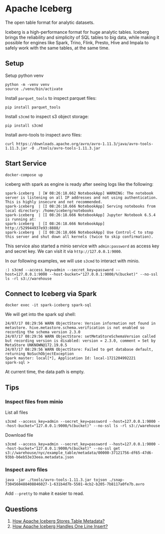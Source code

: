 # Apache Iceberg

The open table format for analytic datasets.

Iceberg is a high-performance format for huge analytic tables. Iceberg brings the reliability and simplicity of SQL tables to big data, while making it possible for engines like Spark, Trino, Flink, Presto, Hive and Impala to safely work with the same tables, at the same time.

## Setup

Setup python venv

```shell
python -m -venv venv
source ./venv/bin/activate
```

Install `parquet_tools` to inspect parquet files:

```shell
pip install parquet_tools
```

Install `s3cmd` to inspect s3 object storage:

```shell
pip install s3cmd
```

Install avro-tools to inspect avro files:

```shell
curl https://downloads.apache.org/avro/avro-1.11.3/java/avro-tools-1.11.3.jar -O ./tools/avro-tools-1.11.3.jar
```

## Start Service

```shell
docker-compose up
```

iceberg with spark as engine is ready after seeing logs like the following:

```shell
spark-iceberg  | [W 08:26:18.662 NotebookApp] WARNING: The notebook server is listening on all IP addresses and not using authentication. This is highly insecure and not recommended.
spark-iceberg  | [I 08:26:18.666 NotebookApp] Serving notebooks from local directory: /home/iceberg/notebooks
spark-iceberg  | [I 08:26:18.666 NotebookApp] Jupyter Notebook 6.5.4 is running at:
spark-iceberg  | [I 08:26:18.666 NotebookApp] http://529944937e93:8888/
spark-iceberg  | [I 08:26:18.666 NotebookApp] Use Control-C to stop this server and shut down all kernels (twice to skip confirmation).
```

This service also started a minio service with `admin:password` as access key and secret key. We can visit it via `http://127.0.0.1:9000`.

In our following examples, we will use `s3cmd` to interact with minio.

```shell
:) s3cmd --access_key=admin --secret_key=password --host=127.0.0.1:9000 --host-bucket="127.0.0.1:9000/%(bucket)" --no-ssl ls -rl s3://warehouse
```

## Connect to Iceberg via Spark

```shell
docker exec -it spark-iceberg spark-sql
```

We will get into the spark sql shell:

```shell
24/07/17 08:29:56 WARN ObjectStore: Version information not found in metastore. hive.metastore.schema.verification is not enabled so recording the schema version 2.3.0
24/07/17 08:29:56 WARN ObjectStore: setMetaStoreSchemaVersion called but recording version is disabled: version = 2.3.0, comment = Set by MetaStore UNKNOWN@172.19.0.5
24/07/17 08:29:56 WARN ObjectStore: Failed to get database default, returning NoSuchObjectException
Spark master: local[*], Application Id: local-1721204992221
spark-sql >
```

At current time, the data path is empty.

## Tips

### Inspect files from minio

List all files

```shell
s3cmd --access_key=admin --secret_key=password --host=127.0.0.1:9000 --host-bucket="127.0.0.1:9000/%(bucket)" --no-ssl ls -rl s3://warehouse
```

Download file

```shell
s3cmd --access_key=admin --secret_key=password --host=127.0.0.1:9000 --host-bucket="127.0.0.1:9000/%(bucket)" --no-ssl get s3://warehouse/nyc/example_table/metadata/00000-37121756-df65-47d6-93bb-b6eb53e33eea.metadata.json
```

### Inspect avro files

```shell
java -jar ./tools/avro-tools-1.11.3.jar tojson ./snap-7304560488408846027-1-631b4d7b-5501-4cb2-b205-7b8117a0fe7b.avro
```

Add `--pretty` to make it easier to read.

## Questions

1. [How Apache Iceberg Stores Table Metadata?](../../01-how-data-lake-stores-table-metadata.md#apache-iceberg)
2. [How Apache Iceberg Handles One Line Insert?](../../02-how-data-lake-handles-one-line-insert.md#apache-iceberg)